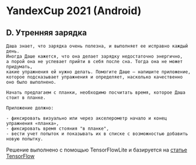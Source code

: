 # YandexCup 2021 (Android)
## D. Утренняя зарядка
```
Даша знает, что зарядка очень полезна, и выполняет ее исправно каждый день.
Иногда Даше кажется, что она делает зарядку недостаточно энергично,
а порой она не успевает прийти в себя после сна. Тогда она не может придумать,
какие упражнения ей нужно делать. Помогите Даше — напишите приложение,
которое подсказывает упражнения и определяет, насколько качественно оно было выполнено.

Начать предлагаем с планки, необходимо посчитать время, которое Даша стоит в планке.

Приложение должно:

- фиксировать визуально или через акселерометр начало и конец упражнения «планка»,
- фиксировать время стояния "в планке",
- вести учет попыток и показывать их в списке с возможностью добавить новую попытку.
```
Решение выполнено с помощью TensorFlowLite и базируется на [статье TensorFlow](https://blog.tensorflow.org/2021/08/pose-estimation-and-classification-on-edge-devices-with-MoveNet-and-TensorFlow-Lite.html)
